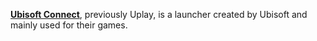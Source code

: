 [**Ubisoft Connect**](https://ubisoftconnect.com), previously Uplay, is a launcher created by Ubisoft and mainly used for their games.
